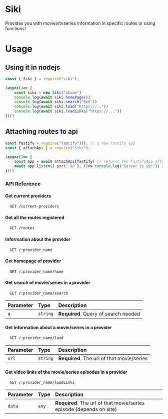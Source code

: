 
# Siki

Provides you with movies/tvseries information in specific routes or using functions!
# Usage
## Using it in nodejs
```javascript
const { Siki } = require("siki");

(async()=> {
    const siki = new Siki("akwam")
    console.log(await siki.homePage())
    console.log(await siki.search("Red"))
    console.log(await siki.load("https://.."))
    console.log(await siki.loadLinks("https://..."))
})()
```
## Attaching routes to api
```javascript
const fastify = require("fastify")(); // a new fastify app
const { attachApi } = require("siki");

(async()=> {
    const app = await attachApi(fastify) // returns the fastifyApp after attaching certian routes.
    await app.listen({ port: 80 }, ()=> console.log("Server is up!")) // starting the server!
})()
```
### API Reference

#### Get current providers
```http
  GET /current-providers
```
#### Get all the routes registered
```http
  GET /routes
```
#### Information about the provider
```http
  GET /:provider_name
```
#### Get homepage of provider

```http
  GET /:provider_name/home
```
#### Get search of movie/series in a provider

```http
  GET /:provider_name/search
```

| Parameter | Type     | Description                       |
| :-------- | :------- | :-------------------------------- |
| `q`      | `string` | **Required**. Query of search needed|

#### Get Information about a movie/series in a provider

```http
  GET /:provider_name/load
```

| Parameter | Type     | Description                       |
| :-------- | :------- | :-------------------------------- |
| `url`      | `string` | **Required**. The url of that movie/series |

#### Get video links of the movie/series episodes in a provider

```http
  GET /:provider_name/loadLinks
```

| Parameter | Type     | Description                       |
| :-------- | :------- | :-------------------------------- |
| `data`      | `any` | **Required**. The url of that movie/series episode (depends on site) |
